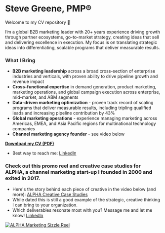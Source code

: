 # Steve Greene, PMP®

Welcome to my CV repository 👋  

I’m a global B2B marketing leader with 20+ years experience driving growth through partner ecosystems, go-to-market strategy, creating ideas that sell and delivering excellence in execution. My focus is on translating strategic ideas into differentiating, scalable programs that deliver measurable results.  

### What I Bring 
- **B2B marketing leadership** across a broad cross-section of enterprise industries and verticals, with proven ability to drive pipeline growth and revenue impact
- **Cross-functional expertise** in demand generation, product marketing, marketing operations, and global campaign execution across enterprise, mid-market, and ABM segments  
- **Data-driven marketing optimization** - proven track record of scaling programs that deliver measurable results, including tripling qualified leads and increasing pipeline contribution by 43%
- **Global marketing operations** - experience managing marketing across Americas, EMEA, and Asia Pacific regions for multinational technology companies
- **Channel marketing agency founder** - see video below

**[Download my CV (PDF)](./Steve%20Greene_Global%20Marketing%20Leader.pdf)**
- Best way to reach me: [LinkedIn](https://www.linkedin.com/in/stevegreene)

### Check out this promo reel and creative case studies for ALPHA, a channel marketing start-up I founded in 2000 and exited in 2017. ###
- Here's the story behind each piece of creative in the video below (and more): [ALPHA Creative Case Studies](https://drive.google.com/file/d/1OVkm7q24GpStjWue7R6WpQhlSE0YCQiZ/view?usp=sharing)
- While dated this is still a good example of the strategic, creative thinking I can bring to your organization.
- Which deliverables resonate most with you? Message me and let me know! [LinkedIn](https://www.linkedin.com/in/stevegreene)

[![ALPHA Marketing Sizzle Reel](https://img.youtube.com/vi/A78Dprv7m3M/0.jpg)](https://youtu.be/A78Dprv7m3M)
